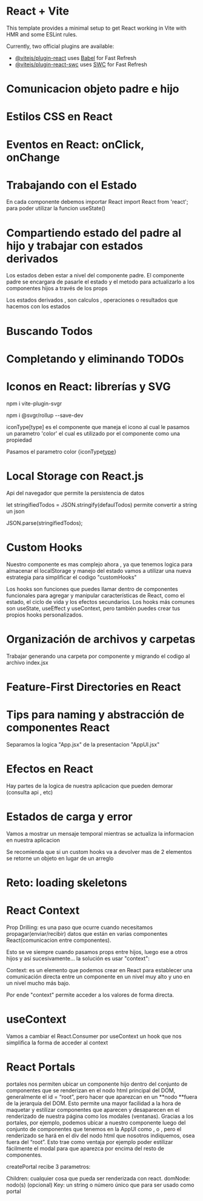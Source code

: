 # React + Vite

This template provides a minimal setup to get React working in Vite with HMR and some ESLint rules.

Currently, two official plugins are available:

- [@vitejs/plugin-react](https://github.com/vitejs/vite-plugin-react/blob/main/packages/plugin-react/README.md) uses [Babel](https://babeljs.io/) for Fast Refresh
- [@vitejs/plugin-react-swc](https://github.com/vitejs/vite-plugin-react-swc) uses [SWC](https://swc.rs/) for Fast Refresh

# Comunicacion objeto padre e hijo

# Estilos CSS en React

# Eventos en React: onClick, onChange

# Trabajando con el Estado

En cada componente debemos importar React
import React from 'react';
para poder utilizar la funcion useState()

# Compartiendo estado del padre al hijo y trabajar con estados derivados

Los estados deben estar a nivel del componente
padre.
El componente padre se encargara de pasarle el 
estado y el metodo para actualizarlo a los componentes
hijos a través de los props 

Los estados derivados , son calculos , operaciones
o resultados que hacemos con los estados 

# Buscando Todos


# Completando y eliminando TODOs

# Iconos en React: librerías y SVG

npm i vite-plugin-svgr

npm i @svgr/rollup --save-dev

iconType[type] es el componente 
que maneja el icono al cual 
le pasamos un parametro 'color'
el cual es utilizado por el componente
como una propiedad 

Pasamos el parametro color
{iconType[type](color)}


# Local Storage con React.js

Api del navegador que permite la persistencia de datos

let stringifiedTodos = JSON.stringify(defaulTodos)
permite convertir a string un json 


JSON.parse(stringifiedTodos);

# Custom Hooks

Nuestro componente es mas complejo ahora , ya que tenemos logica para almacenar  el localStorage y
manejo del estado  vamos a utilizar una nueva estrategia para simplificar el codigo "customHooks"

Los hooks son funciones que puedes llamar dentro de componentes funcionales para agregar y manipular características de React, como el estado, el ciclo de vida y los efectos secundarios. Los hooks más comunes son useState, useEffect y useContext, pero también puedes crear tus propios hooks personalizados.

# Organización de archivos y carpetas
Trabajar generando una carpeta por componente
y migrando el codigo al archivo index.jsx


# Feature-First Directories en React

# Tips para naming y abstracción de componentes React

Separamos la logica "App.jsx" de la presentacion "AppUI.jsx"

# Efectos en React 

Hay partes de la logica de nuestra aplicacion 
que pueden demorar (consulta api , etc)


# Estados de carga y error

Vamos a mostrar un mensaje temporal
mientras se actualiza la informacion 
en nuestra aplicacion 

Se recomienda que si un custom hooks
va a devolver mas de 2 elementos 
se retorne un objeto en lugar de un arreglo

# Reto: loading skeletons

# React Context

Prop Drilling: es una paso que ocurre cuando necesitamos propagar(enviar/recibir) datos que están en varias componentes React(comunicacion entre componentes).

Esto se ve siempre cuando pasamos props entre hijos, luego ese a otros hijos y así sucesivamente... la solución es usar "context":

Context: es un elemento que podemos crear en React para establecer una comunicación directa entre un componente en un nivel muy alto y uno en un nivel mucho más bajo.

Por ende "context" permite acceder a los valores de forma directa.

# useContext
Vamos a cambiar el React.Consumer por useContext 
un hook que nos simplifica la forma de acceder al context


# React Portals

portales nos permiten ubicar un componente hijo dentro del conjunto de componentes que 
se renderizan en el nodo html principal del DOM, generalmente el id = “root”, 
pero hacer que aparezcan en un **nodo **fuera de la jerarquía del DOM. 
Esto permite una mayor facilidad a la hora de maquetar y estilizar componentes que 
aparecen y desaparecen en el renderizado de nuestra página como los modales (ventanas). 
Gracias a los portales, por ejemplo, podemos ubicar a nuestro componente <Modal> 
luego del conjunto de componentes que tenemos en la AppUI como <TodoCounter/>, 
<TodoSearch/> o <CreateTodoButton/>, 
pero el renderizado se hará en el div del nodo html que nosotros indiquemos, 
osea fuera del “root”. Esto trae como ventaja por ejemplo poder estilizar fácilmente 
el modal para que aparezca por encima del resto de componentes.

createPortal recibe 3 parametros:

Children: cualquier cosa que pueda ser renderizada con react.
domNode: nodo(s)
(opcional) Key: un string o número único que para ser usado como portal





